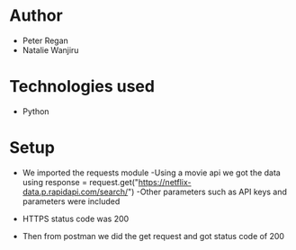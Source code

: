 # Author 
- Peter Regan
- Natalie Wanjiru

# Technologies used
- Python
 
# Setup
- We imported the requests module
-Using a movie api we got the data using response = request.get("https://netflix-data.p.rapidapi.com/search/")
-Other parameters such as API keys and parameters were included
- HTTPS status code was 200

- Then from postman we did the get request and got status code of 200
